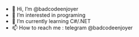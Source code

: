 - 👋 Hi, I’m @badcodeenjoyer
- 👀 I’m interested in programing
- 🌱 I’m currently learning C#/.NET
- 📫 How to reach me : telegram @badcodeenjoyer

<!---
badcodeenjoyer/badcodeenjoyer is a ✨ special ✨ repository because its `README.md` (this file) appears on your GitHub profile.
You can click the Preview link to take a look at your changes.
--->

